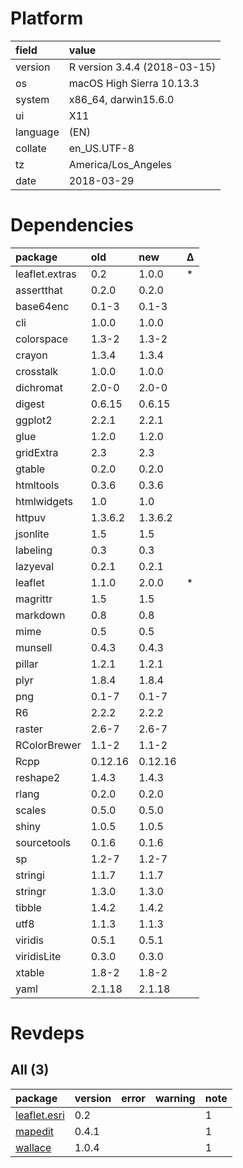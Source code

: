 # Platform

|field    |value                        |
|:--------|:----------------------------|
|version  |R version 3.4.4 (2018-03-15) |
|os       |macOS High Sierra 10.13.3    |
|system   |x86_64, darwin15.6.0         |
|ui       |X11                          |
|language |(EN)                         |
|collate  |en_US.UTF-8                  |
|tz       |America/Los_Angeles          |
|date     |2018-03-29                   |

# Dependencies

|package        |old     |new     |Δ  |
|:--------------|:-------|:-------|:--|
|leaflet.extras |0.2     |1.0.0   |*  |
|assertthat     |0.2.0   |0.2.0   |   |
|base64enc      |0.1-3   |0.1-3   |   |
|cli            |1.0.0   |1.0.0   |   |
|colorspace     |1.3-2   |1.3-2   |   |
|crayon         |1.3.4   |1.3.4   |   |
|crosstalk      |1.0.0   |1.0.0   |   |
|dichromat      |2.0-0   |2.0-0   |   |
|digest         |0.6.15  |0.6.15  |   |
|ggplot2        |2.2.1   |2.2.1   |   |
|glue           |1.2.0   |1.2.0   |   |
|gridExtra      |2.3     |2.3     |   |
|gtable         |0.2.0   |0.2.0   |   |
|htmltools      |0.3.6   |0.3.6   |   |
|htmlwidgets    |1.0     |1.0     |   |
|httpuv         |1.3.6.2 |1.3.6.2 |   |
|jsonlite       |1.5     |1.5     |   |
|labeling       |0.3     |0.3     |   |
|lazyeval       |0.2.1   |0.2.1   |   |
|leaflet        |1.1.0   |2.0.0   |*  |
|magrittr       |1.5     |1.5     |   |
|markdown       |0.8     |0.8     |   |
|mime           |0.5     |0.5     |   |
|munsell        |0.4.3   |0.4.3   |   |
|pillar         |1.2.1   |1.2.1   |   |
|plyr           |1.8.4   |1.8.4   |   |
|png            |0.1-7   |0.1-7   |   |
|R6             |2.2.2   |2.2.2   |   |
|raster         |2.6-7   |2.6-7   |   |
|RColorBrewer   |1.1-2   |1.1-2   |   |
|Rcpp           |0.12.16 |0.12.16 |   |
|reshape2       |1.4.3   |1.4.3   |   |
|rlang          |0.2.0   |0.2.0   |   |
|scales         |0.5.0   |0.5.0   |   |
|shiny          |1.0.5   |1.0.5   |   |
|sourcetools    |0.1.6   |0.1.6   |   |
|sp             |1.2-7   |1.2-7   |   |
|stringi        |1.1.7   |1.1.7   |   |
|stringr        |1.3.0   |1.3.0   |   |
|tibble         |1.4.2   |1.4.2   |   |
|utf8           |1.1.3   |1.1.3   |   |
|viridis        |0.5.1   |0.5.1   |   |
|viridisLite    |0.3.0   |0.3.0   |   |
|xtable         |1.8-2   |1.8-2   |   |
|yaml           |2.1.18  |2.1.18  |   |

# Revdeps

## All (3)

|package                                 |version |error |warning |note |
|:---------------------------------------|:-------|:-----|:-------|:----|
|[leaflet.esri](problems.md#leafletesri) |0.2     |      |        |1    |
|[mapedit](problems.md#mapedit)          |0.4.1   |      |        |1    |
|[wallace](problems.md#wallace)          |1.0.4   |      |        |1    |

